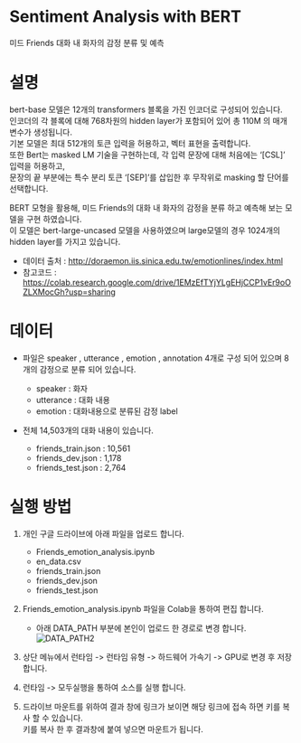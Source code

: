 # **Sentiment Analysis with BERT**
미드 Friends 대화 내 화자의 감정 분류 및 예측

# **설명**
bert-base 모델은 12개의 transformers 블록을 가진 인코더로 구성되어 있습니다.   
인코더의 각 블록에 대해 768차원의 hidden layer가 포함되어 있어 총 110M 의 매개 변수가 생성됩니다.    
기본 모델은 최대 512개의 토큰 입력을 허용하고, 벡터 표현을 출력합니다.    
또한 Bert는 masked LM 기술을 구현하는데, 각 입력 문장에 대해 처음에는 ‘[CSL]’ 입력을 허용하고,   
문장의 끝 부분에는 특수 분리 토큰 ‘[SEP]’를 삽입한 후 무작위로 masking 할 단어를 선택합니다.

BERT 모형을 활용해, 미드 Friends의 대화 내 화자의 감정을 분류 하고 예측해 보는 모델을 구현 하였습니다.  
이 모델은 bert-large-uncased 모델을 사용하였으며 large모델의 경우 1024개의 hidden layer를 가지고 있습니다.

  - 데이터 출처 : http://doraemon.iis.sinica.edu.tw/emotionlines/index.html
  - 참고코드 : https://colab.research.google.com/drive/1EMzEfTYjYLgEHjCCP1vEr9oOZLXMocGh?usp=sharing 
 
 
# **데이터**
  - 파일은 speaker , utterance , emotion , annotation 4개로 구성 되어 있으며 8개의 감정으로 분류 되어 있습니다.
  
    - speaker : 화자
    - utterance : 대화 내용
    - emotion : 대화내용으로 분류된 감정 label  
    
  - 전체 14,503개의 대화 내용이 있습니다.  
  
    - friends_train.json : 10,561
    - friends_dev.json : 1,178
    - friends_test.json : 2,764

# **실행 방법**
1.   개인 구글 드라이브에 아래 파일을 업로드 합니다.  

     * Friends_emotion_analysis.ipynb 
     * en_data.csv
     * friends_train.json
     * friends_dev.json
     * friends_test.json

2.   Friends_emotion_analysis.ipynb 파일을 Colab을 통하여 편집 합니다. 

     * 아래 DATA_PATH 부분에 본인이 업로드 한 경로로 변경 합니다. 
    ![DATA_PATH2](https://user-images.githubusercontent.com/76559418/103100969-8e18fa00-4658-11eb-8c29-fc1bc4dc62a5.JPG)
    
3. 상단 메뉴에서 런타임 -> 런타임 유형 -> 하드웨어 가속기 -> GPU로 변경 후 저장 합니다.

4. 런타임 -> 모두실행을 통하여 소스를 실행 합니다.

5. 드라이브 마운트를 위하여 결과 창에 링크가 보이면 해당 링크에 접속 하면 키를 복사 할 수 있습니다.   
   키를 복사 한 후 결과창에 붙여 넣으면 마운트가 됩니다.
